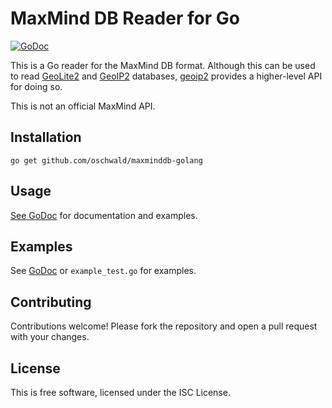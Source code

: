 # MaxMind DB Reader for Go #

[![GoDoc](https://godoc.org/github.com/oschwald/maxminddb-golang?status.svg)](https://godoc.org/github.com/oschwald/maxminddb-golang)

This is a Go reader for the MaxMind DB format. Although this can be used to
read [GeoLite2](http://dev.maxmind.com/geoip/geoip2/geolite2/) and
[GeoIP2](https://www.maxmind.com/en/geoip2-databases) databases,
[geoip2](https://github.com/oschwald/geoip2-golang) provides a higher-level
API for doing so.

This is not an official MaxMind API.

## Installation ##

```
go get github.com/oschwald/maxminddb-golang
```

## Usage ##

[See GoDoc](http://godoc.org/github.com/oschwald/maxminddb-golang) for
documentation and examples.

## Examples ##

See [GoDoc](http://godoc.org/github.com/oschwald/maxminddb-golang) or
`example_test.go` for examples.

## Contributing ##

Contributions welcome! Please fork the repository and open a pull request
with your changes.

## License ##

This is free software, licensed under the ISC License.
